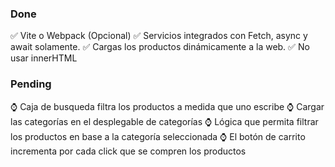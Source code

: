 ### Done
✅ Vite o Webpack (Opcional)
✅ Servicios integrados con Fetch, async y await solamente.
✅ Cargas los productos dinámicamente a la web.
✅ No usar innerHTML

### Pending
⌚ Caja de busqueda filtra los productos a medida que uno escribe
⌚ Cargar las categorías en el desplegable de categorías
⌚ Lógica que permita filtrar los productos en base a la categoría seleccionada
⌚ El botón de carrito incrementa por cada click que se compren los productos